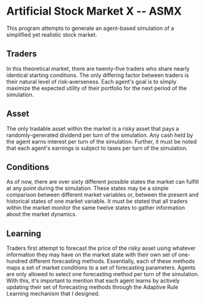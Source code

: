 # Artificial Stock Market X -- ASMX

This program attempts to generate an agent-based simulation of a simplified yet realistic stock market. 



## Traders
In this theoretical market, there are twenty-five traders who share nearly identical starting conditions. 
The only differing factor between traders is their natural level of risk-averseness.
Each agent's goal is to simply maximize the expected utility of their portfolio for the next period of the simulation.  
 
 
## Asset
The only tradable asset within the market is a risky asset that pays a randomly-generated dividend per turn of the simulation. 
Any cash held by the agent earns interest per turn of the simulation. 
Further, it must be noted that each agent's earnings is subject to taxes per turn of the simulation.

## Conditions
As of now, there are over sixty different possible states the market can fulfill at any point during the simulation. 
These states may be a simple comparison between different market variables or, between the present and historical states of one market variable.
It must be stated that all traders within the market monitor the same twelve states to gather information about the market dynamics.

## Learning
Traders first attempt to forecast the price of the risky asset using whatever information they may have on the market state with their own set of one-hundred different forecasting methods. 
Essentially, each of these methods maps a set of market conditions to a set of forecasting parameters. 
Agents are only allowed to select one forecasting method per turn of the simulation. 
With this, it's important to mention that each agent learns by actively updating their set of forecasting methods through the Adaptive Rule Learning mechanism that I designed.
